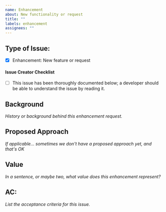 ```yaml
---
name: Enhancement
about: New functionality or request
title: ""
labels: enhancement
assignees: ""
---
```


## Type of Issue:

- [x] Enhancement: New feature or request

#### Issue Creator Checklist

- [ ] This issue has been thoroughly documented below; a developer should be able to understand the issue by reading it.

## Background

_History or background behind this enhancement request._

## Proposed Approach

_If applicable... sometimes we don't have a proposed approach yet, and that's OK_

## Value

_In a sentence, or maybe two, what value does this enhancement represent?_

## AC:

_List the acceptance criteria for this issue._
